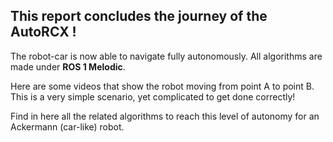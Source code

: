 ## This report concludes the journey of the **AutoRCX** !

The robot-car is now able to navigate fully autonomously. All algorithms are made under **ROS 1 Melodic**.

Here are some videos that show the robot moving from point A to point B. This is a very simple scenario, yet complicated to get done correctly!

Find in here all the related algorithms to reach this level of autonomy for an Ackermann (car-like) robot.
